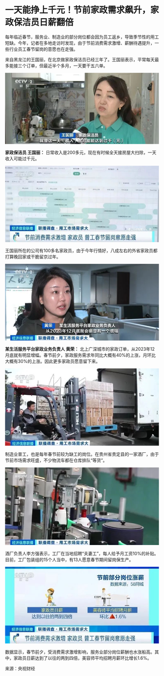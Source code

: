 # 一天能挣上千元！节前家政需求飙升，家政保洁员日薪翻倍

每年临近春节，服务业、制造业的部分岗位都会因为员工返乡，导致季节性的用工短缺。今年，记者在多地走访时发现，由于节前消费需求激增、薪酬待遇提升，一些行业员工春节留岗的意愿也在走强。

来自黑龙江的王国丽，在北京做家政保洁员已经三年了。王国丽表示，平常每天最多能接三个订单，但最近半个多月，一天要干五六单。

![53d014000ab72a57c87aa11276d76e98.jpg](https://raw.githubusercontent.com/qqhsx/qqnews_image/main/2024/01/22/一天能挣上千元！节前家政需求飙升，家政保洁员日薪翻倍/53d014000ab72a57c87aa11276d76e98.jpg)

**家政保洁员 王国丽：** 日常收入是200多元，现在有时候全天接房屋大扫除，一天收入可能过千元。

![abdf13bb548a7c2c40fac012b8ea3bab.jpg](https://raw.githubusercontent.com/qqhsx/qqnews_image/main/2024/01/22/一天能挣上千元！节前家政需求飙升，家政保洁员日薪翻倍/abdf13bb548a7c2c40fac012b8ea3bab.jpg)

王国丽所在的公司有100多名家政员，由于今年行情好，八成左右的外省家政员都打算晚回家或干脆留京过年。

![07b70caa5a398c1a33c5c2554e867623.jpg](https://raw.githubusercontent.com/qqhsx/qqnews_image/main/2024/01/22/一天能挣上千元！节前家政需求飙升，家政保洁员日薪翻倍/07b70caa5a398c1a33c5c2554e867623.jpg)

**某生活服务平台家政业务负责人 黄荣：**
北上广深城市的家政订单，从2023年12月底就有明显增幅。春节前夕，家政服务需求年同比大概有40%的上涨，月环比大概有30%的上涨。因此更多家政员愿意留下来。

![6701c7c2312ba7376bf7a83e220eeb7d.jpg](https://raw.githubusercontent.com/qqhsx/qqnews_image/main/2024/01/22/一天能挣上千元！节前家政需求飙升，家政保洁员日薪翻倍/6701c7c2312ba7376bf7a83e220eeb7d.jpg)

制造业普工，也是每年春节前较为缺工的岗位。在贵州省贵定县的一家酒厂，由于节前市场需求旺盛，不少物流车都在仓库排队“等货”。

![5ccbe4cc3c11a3f4b1f2cdfcb194394a.jpg](https://raw.githubusercontent.com/qqhsx/qqnews_image/main/2024/01/22/一天能挣上千元！节前家政需求飙升，家政保洁员日薪翻倍/5ccbe4cc3c11a3f4b1f2cdfcb194394a.jpg)

酒厂负责人李方强表示，工厂在当地招聘“夫妻工”，每人给予月工资10%的补贴。目前，工厂包装组的15个人当中，有13人愿意春节期间留岗保生产。

![77e11f2e3c0b03e848216a8aadc76623.jpg](https://raw.githubusercontent.com/qqhsx/qqnews_image/main/2024/01/22/一天能挣上千元！节前家政需求飙升，家政保洁员日薪翻倍/77e11f2e3c0b03e848216a8aadc76623.jpg)

数据显示，春节前夕，受消费需求激增影响，服务业部分岗位薪酬也水涨船高。其中，家政员日薪达到了以往的两到四倍，美容师平均招聘月薪环比增长1.6%。

来源：央视财经


